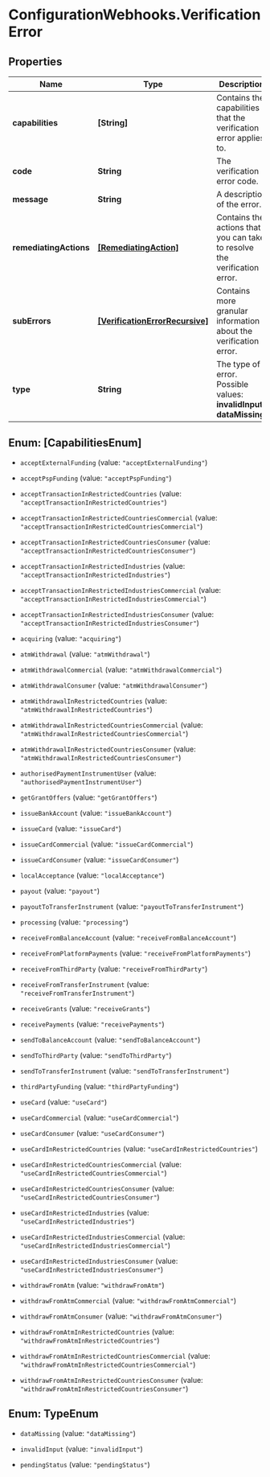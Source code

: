 # ConfigurationWebhooks.VerificationError

## Properties

Name | Type | Description | Notes
------------ | ------------- | ------------- | -------------
**capabilities** | **[String]** | Contains the capabilities that the verification error applies to. | [optional] 
**code** | **String** | The verification error code. | [optional] 
**message** | **String** | A description of the error. | [optional] 
**remediatingActions** | [**[RemediatingAction]**](RemediatingAction.md) | Contains the actions that you can take to resolve the verification error. | [optional] 
**subErrors** | [**[VerificationErrorRecursive]**](VerificationErrorRecursive.md) | Contains more granular information about the verification error. | [optional] 
**type** | **String** | The type of error.   Possible values: **invalidInput**, **dataMissing**. | [optional] 



## Enum: [CapabilitiesEnum]


* `acceptExternalFunding` (value: `"acceptExternalFunding"`)

* `acceptPspFunding` (value: `"acceptPspFunding"`)

* `acceptTransactionInRestrictedCountries` (value: `"acceptTransactionInRestrictedCountries"`)

* `acceptTransactionInRestrictedCountriesCommercial` (value: `"acceptTransactionInRestrictedCountriesCommercial"`)

* `acceptTransactionInRestrictedCountriesConsumer` (value: `"acceptTransactionInRestrictedCountriesConsumer"`)

* `acceptTransactionInRestrictedIndustries` (value: `"acceptTransactionInRestrictedIndustries"`)

* `acceptTransactionInRestrictedIndustriesCommercial` (value: `"acceptTransactionInRestrictedIndustriesCommercial"`)

* `acceptTransactionInRestrictedIndustriesConsumer` (value: `"acceptTransactionInRestrictedIndustriesConsumer"`)

* `acquiring` (value: `"acquiring"`)

* `atmWithdrawal` (value: `"atmWithdrawal"`)

* `atmWithdrawalCommercial` (value: `"atmWithdrawalCommercial"`)

* `atmWithdrawalConsumer` (value: `"atmWithdrawalConsumer"`)

* `atmWithdrawalInRestrictedCountries` (value: `"atmWithdrawalInRestrictedCountries"`)

* `atmWithdrawalInRestrictedCountriesCommercial` (value: `"atmWithdrawalInRestrictedCountriesCommercial"`)

* `atmWithdrawalInRestrictedCountriesConsumer` (value: `"atmWithdrawalInRestrictedCountriesConsumer"`)

* `authorisedPaymentInstrumentUser` (value: `"authorisedPaymentInstrumentUser"`)

* `getGrantOffers` (value: `"getGrantOffers"`)

* `issueBankAccount` (value: `"issueBankAccount"`)

* `issueCard` (value: `"issueCard"`)

* `issueCardCommercial` (value: `"issueCardCommercial"`)

* `issueCardConsumer` (value: `"issueCardConsumer"`)

* `localAcceptance` (value: `"localAcceptance"`)

* `payout` (value: `"payout"`)

* `payoutToTransferInstrument` (value: `"payoutToTransferInstrument"`)

* `processing` (value: `"processing"`)

* `receiveFromBalanceAccount` (value: `"receiveFromBalanceAccount"`)

* `receiveFromPlatformPayments` (value: `"receiveFromPlatformPayments"`)

* `receiveFromThirdParty` (value: `"receiveFromThirdParty"`)

* `receiveFromTransferInstrument` (value: `"receiveFromTransferInstrument"`)

* `receiveGrants` (value: `"receiveGrants"`)

* `receivePayments` (value: `"receivePayments"`)

* `sendToBalanceAccount` (value: `"sendToBalanceAccount"`)

* `sendToThirdParty` (value: `"sendToThirdParty"`)

* `sendToTransferInstrument` (value: `"sendToTransferInstrument"`)

* `thirdPartyFunding` (value: `"thirdPartyFunding"`)

* `useCard` (value: `"useCard"`)

* `useCardCommercial` (value: `"useCardCommercial"`)

* `useCardConsumer` (value: `"useCardConsumer"`)

* `useCardInRestrictedCountries` (value: `"useCardInRestrictedCountries"`)

* `useCardInRestrictedCountriesCommercial` (value: `"useCardInRestrictedCountriesCommercial"`)

* `useCardInRestrictedCountriesConsumer` (value: `"useCardInRestrictedCountriesConsumer"`)

* `useCardInRestrictedIndustries` (value: `"useCardInRestrictedIndustries"`)

* `useCardInRestrictedIndustriesCommercial` (value: `"useCardInRestrictedIndustriesCommercial"`)

* `useCardInRestrictedIndustriesConsumer` (value: `"useCardInRestrictedIndustriesConsumer"`)

* `withdrawFromAtm` (value: `"withdrawFromAtm"`)

* `withdrawFromAtmCommercial` (value: `"withdrawFromAtmCommercial"`)

* `withdrawFromAtmConsumer` (value: `"withdrawFromAtmConsumer"`)

* `withdrawFromAtmInRestrictedCountries` (value: `"withdrawFromAtmInRestrictedCountries"`)

* `withdrawFromAtmInRestrictedCountriesCommercial` (value: `"withdrawFromAtmInRestrictedCountriesCommercial"`)

* `withdrawFromAtmInRestrictedCountriesConsumer` (value: `"withdrawFromAtmInRestrictedCountriesConsumer"`)





## Enum: TypeEnum


* `dataMissing` (value: `"dataMissing"`)

* `invalidInput` (value: `"invalidInput"`)

* `pendingStatus` (value: `"pendingStatus"`)




